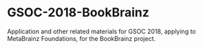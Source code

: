 # GSOC-2018-BookBrainz
Application and other related materials for GSOC 2018, applying to MetaBrainz Foundations, for the BookBrainz project.
